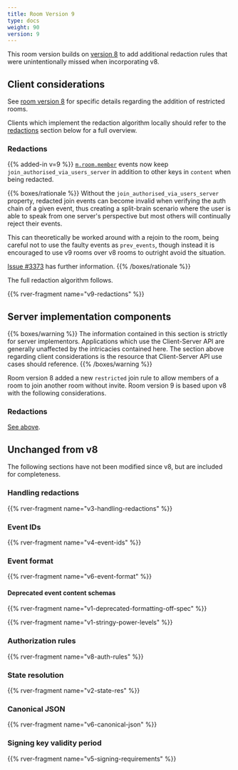 ```yaml
---
title: Room Version 9
type: docs
weight: 90
version: 9
---
```


This room version builds on [version 8](/rooms/v8) to add additional redaction
rules that were unintentionally missed when incorporating v8.

## Client considerations

See [room version 8](/rooms/v8) for specific details regarding the addition of
restricted rooms.

Clients which implement the redaction algorithm locally should refer to the
[redactions](#redactions) section below for a full overview.

### Redactions

{{% added-in v=9 %}} [`m.room.member`](/client-server-api#mroommember) events
now keep `join_authorised_via_users_server` in addition to other keys in `content`
when being redacted.

{{% boxes/rationale %}}
Without the `join_authorised_via_users_server` property, redacted join events
can become invalid when verifying the auth chain of a given event, thus creating
a split-brain scenario where the user is able to speak from one server's
perspective but most others will continually reject their events.

This can theoretically be worked around with a rejoin to the room, being careful
not to use the faulty events as `prev_events`, though instead it is encouraged
to use v9 rooms over v8 rooms to outright avoid the situation.

[Issue #3373](https://github.com/matrix-org/matrix-doc/issues/3373) has further
information.
{{% /boxes/rationale %}}

The full redaction algorithm follows.


{{% rver-fragment name="v9-redactions" %}}

## Server implementation components

{{% boxes/warning %}}
The information contained in this section is strictly for server
implementors. Applications which use the Client-Server API are generally
unaffected by the intricacies contained here. The section above
regarding client considerations is the resource that Client-Server API
use cases should reference.
{{% /boxes/warning %}}

Room version 8 added a new `restricted` join rule to allow members of a room
to join another room without invite. Room version 9 is based upon v8 with the
following considerations.

### Redactions

[See above](#redactions).

## Unchanged from v8

The following sections have not been modified since v8, but are included for
completeness.

### Handling redactions

{{% rver-fragment name="v3-handling-redactions" %}}

### Event IDs

{{% rver-fragment name="v4-event-ids" %}}

### Event format

{{% rver-fragment name="v6-event-format" %}}

#### Deprecated event content schemas

{{% rver-fragment name="v1-deprecated-formatting-off-spec" %}}

{{% rver-fragment name="v1-stringy-power-levels" %}}

### Authorization rules

{{% rver-fragment name="v8-auth-rules" %}}

### State resolution

{{% rver-fragment name="v2-state-res" %}}

### Canonical JSON

{{% rver-fragment name="v6-canonical-json" %}}

### Signing key validity period

{{% rver-fragment name="v5-signing-requirements" %}}

